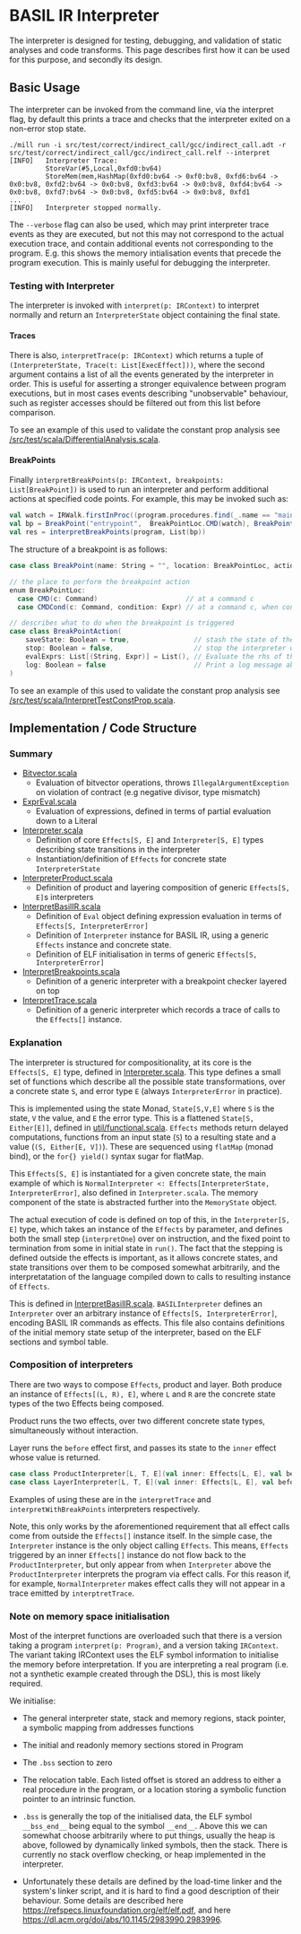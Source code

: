 # BASIL IR Interpreter

The interpreter is designed for testing, debugging, and validation of static analyses and code transforms. 
This page describes first how it can be used for this purpose, and secondly its design.

## Basic Usage

The interpreter can be invoked from the command line, via the interpret flag, by default this prints a trace and checks that the interpreter
exited on a non-error stop state.

```shell
./mill run -i src/test/correct/indirect_call/gcc/indirect_call.adt -r src/test/correct/indirect_call/gcc/indirect_call.relf --interpret
[INFO]   Interpreter Trace:
         StoreVar(#5,Local,0xfd0:bv64)
         StoreMem(mem,HashMap(0xfd0:bv64 -> 0xf0:bv8, 0xfd6:bv64 -> 0x0:bv8, 0xfd2:bv64 -> 0x0:bv8, 0xfd3:bv64 -> 0x0:bv8, 0xfd4:bv64 -> 0x0:bv8, 0xfd7:bv64 -> 0x0:bv8, 0xfd5:bv64 -> 0x0:bv8, 0xfd1
...
[INFO]   Interpreter stopped normally.
```

The `--verbose` flag can also be used, which may print interpreter trace events as they are executed, but not this may not correspond to the actual 
execution trace, and contain additional events not corresponding to the program.
E.g. this shows the memory intialisation events that precede the program execution. This is mainly useful for debugging the interpreter.

### Testing with Interpreter

The interpreter is invoked with `interpret(p: IRContext)` to interpret normally and return an `InterpreterState` object
containing the final state. 

#### Traces

There is also, `interpretTrace(p: IRContext)` which returns a tuple of `(InterpreterState, Trace(t: List[ExecEffect]))`,
where the second argument contains a list of all the events generated by the interpreter in order.
This is useful for asserting a stronger equivalence between program executions, but in most cases events describing "unobservable"
behaviour, such as register accesses should be filtered out from this list before comparison.

To see an example of this used to validate the constant prop analysis see [/src/test/scala/DifferentialAnalysis.scala](../../src/test/scala/DifferentialAnalysis.scala).

#### BreakPoints

Finally `interpretBreakPoints(p: IRContext, breakpoints: List[BreakPoint])` is used to 
run an interpreter and perform additional actions at specified code points. For example, this may be invoked such as:

```scala
val watch = IRWalk.firstInProc((program.procedures.find(_.name == "main")).get).get
val bp = BreakPoint("entrypoint",  BreakPointLoc.CMD(watch), BreakPointAction(saveState=true, stop=true, evalExprs=List(("R0", Register("R0", 64))), log=true))
val res = interpretBreakPoints(program, List(bp))
```

The structure of a breakpoint is as follows:

```scala
case class BreakPoint(name: String = "", location: BreakPointLoc, action: BreakPointAction)

// the place to perform the breakpoint action
enum BreakPointLoc:
  case CMD(c: Command)                      // at a command c
  case CMDCond(c: Command, condition: Expr) // at a command c, when condition evaluates to TrueLiteral

// describes what to do when the breakpoint is triggered
case class BreakPointAction(
    saveState: Boolean = true,                // stash the state of the interpreter
    stop: Boolean = false,                    // stop the interpreter with an error state
    evalExprs: List[(String, Expr)] = List(), // Evaluate the rhs of the list of expressions, and stash them (lhs is an arbitrary human-readable name)
    log: Boolean = false                      // Print a log message about passing the breakpoint describing the results of this action
)
```

To see an example of this used to validate the constant prop analysis see [/src/test/scala/InterpretTestConstProp.scala](../../src/test/scala/InterpretTestConstProp.scala).

## Implementation / Code Structure

### Summary

-  [Bitvector.scala](../../src/main/scala/ir/eval/Bitvector.scala)
    - Evaluation of bitvector operations, throws `IllegalArgumentException` on violation of contract
      (e.g negative divisor, type mismatch)
-  [ExprEval.scala](../../src/main/scala/ir/eval/ExprEval.scala)
    - Evaluation of expressions, defined in terms of partial evaluation down to a Literal
-  [Interpreter.scala](../../src/main/scala/ir/eval/Interpreter.scala)
    - Definition of core `Effects[S, E]` and `Interpreter[S, E]` types describing state transitions in 
      the interpreter
    - Instantiation/definition of `Effects` for concrete state `InterpreterState`
-  [InterpreterProduct.scala](../../src/main/scala/ir/eval/InterpreterProduct.scala)
    - Definition of product and layering composition of generic `Effects[S, E]`s interpreters
-  [InterpretBasilIR.scala](../../src/main/scala/ir/eval/InterpretBasilIR.scala)
    - Definition of `Eval` object defining expression evaluation in terms of `Effects[S, InterpreterError]`
    - Definition of `Interpreter` instance for BASIL IR, using a generic `Effects` instance and concrete state.
    - Definition of ELF initialisation in terms of generic `Effects[S, InterpreterError]`
-  [InterpretBreakpoints.scala](../../src/main/scala/ir/eval/InterpretBreakpoints.scala)
    - Definition of a generic interpreter with a breakpoint checker layered on top
-  [InterpretTrace.scala](../../src/main/scala/ir/eval/InterpretTrace.scala)
    - Definition of a generic interpreter which records a trace of calls to the `Effects[]` instance. 

### Explanation

The interpreter is structured for compositionality, at its core is the `Effects[S, E]` type, defined in [Interpreter.scala](../../src/main/scala/ir/eval/Interpreter.scala). 
This type defines a small set of functions which describe all the possible state transformations, over a concrete state `S`, and error type `E` (always `InterpreterError` in practice). 

This is implemented using the state Monad, `State[S,V,E]` where `S` is the state, `V` the value, and `E` the error type. 
This is a flattened `State[S, Either[E]]`, defined in [util/functional.scala](../../src/main/scala/util/functional.scala).
`Effects` methods return delayed computations, functions from an input state (`S`) to a resulting state and a value (`(S, Either[E, V])`). 
These are sequenced using `flatMap` (monad bind), or the `for{} yield()` syntax sugar for flatMap. 

This `Effects[S, E]` is instantiated for a given concrete state, the main example of which is `NormalInterpreter <: Effects[InterpreterState, InterpreterError]`,
also defined in `Interpreter.scala`. The memory component of the state is abstracted further into the `MemoryState` object.

The actual execution of code is defined on top of this, in the `Interpreter[S, E]` type, which takes an instance of the `Effects` by parameter, 
and defines both the small step (`interpretOne`) over on instruction, and the fixed point to termination from some in initial state in `run()`.
The fact that the stepping is defined outside the effects is important, as it allows concrete states, and state transitions over them to be 
composed somewhat arbitrarily, and the interpretatation of the language compiled down to calls to resulting instance of `Effects`.

This is defined in [InterpretBasilIR.scala](../../src/main/scala/ir/eval/InterpretBasilIR.scala). `BASILInterpreter` defines an 
`Interpreter` over an arbitrary instance of `Effects[S, InterpreterError]`, encoding BASIL IR commands as effects. 
This file also contains definitions of the initial memory state setup of the interpreter, based on the ELF sections and symbol table.

### Composition of interpreters

There are two ways to compose `Effects`, product and layer. Both produce an instance of `Effects[(L, R), E]`, 
where `L` and `R` are the concrete state types of the two Effects being composed. 

Product runs the two effects, over two different concrete state types, simultaneously without interaction. 

Layer runs the `before` effect first, and passes its state to the `inner` effect whose value is returned. 

```scala
case class ProductInterpreter[L, T, E](val inner: Effects[L, E], val before: Effects[T, E]) extends Effects[(L, T), E] {
case class LayerInterpreter[L, T, E](val inner: Effects[L, E], val before: Effects[(L, T), E])
```

Examples of using these are in the `interpretTrace` and `interpretWithBreakPoints` interpreters respectively.

Note, this only works by the aforementioned requirement that all effect calls come from outside the `Effects[]`
instance itself. In the simple case, the `Interpreter` instance is the only object calling `Effects`. 
This means, `Effects` triggered by an inner `Effects[]` instance do not flow back to the `ProductInterpreter`, 
but only appear from when `Interpreter` above the `ProductInterpreter` interprets the program via effect calls. 
For this reason if, for example, `NormalInterpreter` makes effect calls they will not appear in a trace emitted by `interptretTrace`. 

### Note on memory space initialisation 

Most of the interpret functions are overloaded such that there is a version taking a program `interpret(p: Program)`, 
and a version taking `IRContext`. The variant taking IRContext uses the ELF symbol information to initialise the 
memory before interpretation. If you are interpreting a real program (i.e. not a synthetic example created through 
the DSL), this is most likely required.

We initialise:

- The general interpreter state, stack and memory regions, stack pointer, a symbolic mapping from addresses functions
- The initial and readonly memory sections stored in Program
- The `.bss` section to zero
- The relocation table. Each listed offset is stored an address to either a real procedure in the program, or a 
  location storing a symbolic function pointer to an intrinsic function.

- `.bss` is generally the top of the initialised data, the ELF symbol `__bss_end__` being equal to the symbol `__end__`.
  Above this we can somewhat choose arbitrarily where to put things, usually the heap is above, followed by 
  dynamically linked symbols, then the stack. There is currently no stack overflow checking, or heap implemented in the 
  interpreter.
- Unfortunately these details are defined by the load-time linker and the system's linker script, and it is hard to find a good description
  of their behaviour. Some details are described here https://refspecs.linuxfoundation.org/elf/elf.pdf, and here 
  https://dl.acm.org/doi/abs/10.1145/2983990.2983996.


